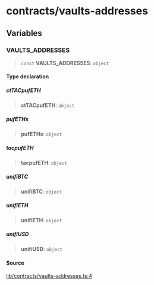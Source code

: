 # contracts/vaults-addresses

## Variables

### VAULTS\_ADDRESSES

> `const` **VAULTS\_ADDRESSES**: `object`

#### Type declaration

##### ctTACpufETH

> **ctTACpufETH**: `object`

##### pufETHs

> **pufETHs**: `object`

##### tacpufETH

> **tacpufETH**: `object`

##### unifiBTC

> **unifiBTC**: `object`

##### unifiETH

> **unifiETH**: `object`

##### unifiUSD

> **unifiUSD**: `object`

#### Source

[lib/contracts/vaults-addresses.ts:4](https://github.com/PufferFinance/puffer-sdk/blob/45c6e132498ca94bfbd9c6e7764db129c3651333/lib/contracts/vaults-addresses.ts#L4)
